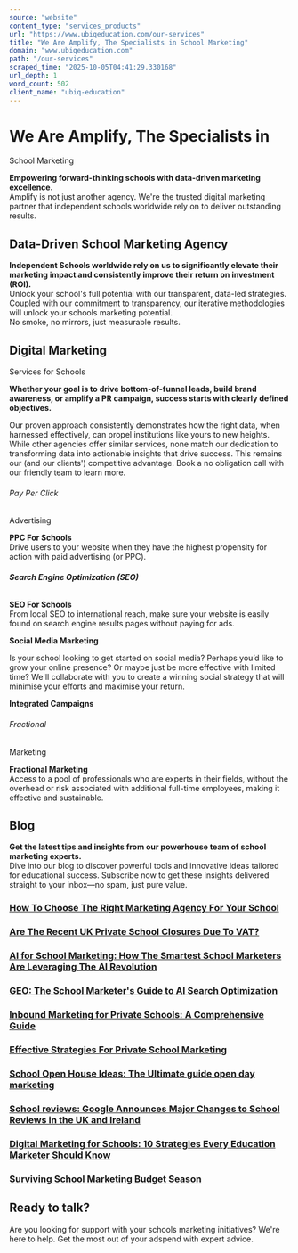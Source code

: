 ```yaml
---
source: "website"
content_type: "services_products"
url: "https://www.ubiqeducation.com/our-services"
title: "We Are Amplify, The Specialists in School Marketing"
domain: "www.ubiqeducation.com"
path: "/our-services"
scraped_time: "2025-10-05T04:41:29.330168"
url_depth: 1
word_count: 502
client_name: "ubiq-education"
---
```


# We Are Amplify, The Specialists in  
School Marketing

**Empowering forward-thinking schools with data-driven marketing excellence.**  
Amplify is not just another agency. We're the trusted digital marketing partner that independent schools worldwide rely on to deliver outstanding results.

## Data-Driven School Marketing Agency

**Independent Schools worldwide rely on us to significantly elevate their marketing impact and consistently improve their return on investment (ROI).**  
Unlock your school's full potential with our transparent, data-led strategies. Coupled with our commitment to transparency, our iterative methodologies will unlock your schools marketing potential.  
No smoke, no mirrors, just measurable results.

## Digital Marketing  
Services for Schools

**Whether your goal is to drive bottom-of-funnel leads, build brand awareness, or amplify a PR campaign, success starts with clearly defined objectives.**

Our proven approach consistently demonstrates how the right data, when harnessed effectively, can propel institutions like yours to new heights. While other agencies offer similar services, none match our dedication to transforming data into actionable insights that drive success. This remains our (and our clients') competitive advantage. Book a no obligation call with our friendly team to learn more.

###### Pay Per Click  
Advertising

**PPC For Schools**  
Drive users to your website when they have the highest propensity for action with paid advertising (or PPC).

###### **Search Engine Optimization (SEO)**

**SEO For Schools**  
From local SEO to international reach, make sure your website is easily found on search engine results pages without paying for ads.

**Social Media Marketing**

Is your school looking to get started on social media? Perhaps you’d like to grow your online presence? Or maybe just be more effective with limited time? We'll collaborate with you to create a winning social strategy that will minimise your efforts and maximise your return.

**Integrated Campaigns**

###### Fractional  
Marketing

**Fractional Marketing**  
Access to a pool of professionals who are experts in their fields, without the overhead or risk associated with additional full-time employees, making it effective and sustainable.

## Blog

**Get the latest tips and insights from our powerhouse team of school marketing experts.**  
Dive into our blog to discover powerful tools and innovative ideas tailored for educational success. Subscribe now to get these insights delivered straight to your inbox—no spam, just pure value.

### [How To Choose The Right Marketing Agency For Your School](/choosing-a-school-marketing-agency)

### [Are The Recent UK Private School Closures Due To VAT?](/private-school-closure-due-to-vat)

### [AI for School Marketing: How The Smartest School Marketers Are Leveraging The AI Revolution](/ai-for-school-marketing)

### [GEO: The School Marketer's Guide to AI Search Optimization](/geo-ai-search-optimization-for-schools)

### [Inbound Marketing for Private Schools: A Comprehensive Guide](/inbound-marketing-for-private-schools)

### [Effective Strategies For Private School Marketing](/effective-strategies-for-private-school-marketing)

### [School Open House Ideas: The Ultimate guide open day marketing](/private-school-open-house-ideas)

### [School reviews: Google Announces Major Changes to School Reviews in the UK and Ireland](/gmb-school-reviews-removal)

### [Digital Marketing for Schools: 10 Strategies Every Education Marketer Should Know](/digital-marketing-for-schools-10-strategies-education-marketers-should-know)

### [Surviving School Marketing Budget Season](/surviving-school-marketing-budget-season)

## Ready to talk?

Are you looking for support with your schools marketing initiatives? We're here to help. Get the most out of your adspend with expert advice.